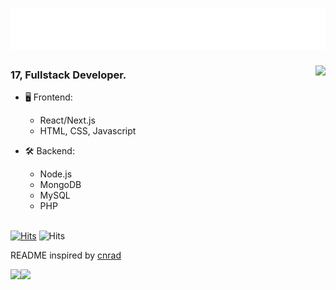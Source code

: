 <h1 align="left">
  <img src="https://raw.githubusercontent.com/callumok2004/callumok2004/master/header.svg" alt="Hi there, I'm Callum" />
</h1>

<a href="https://discord.com/users/705665813994012695">
  <img src="https://lanyard-profile-readme.vercel.app/api/506899274748133376" align="right" />
</a>
                                                                              
### 17, Fullstack Developer.

- 🖥️ Frontend:
  - React/Next.js
  - HTML, CSS, Javascript

- 🛠 Backend:
  - Node.js
  - MongoDB
  - MySQL
  - PHP

\
[![Hits](https://hits.seeyoufarm.com/api/count/incr/badge.svg?url=https%3A%2F%2Fgithub.com%2Fcallumok2004&count_bg=%230263A4&title_bg=%23002D53&icon=github.svg&icon_color=%23FFFFFF&title=visits&edge_flat=true)](https://hits.seeyoufarm.com)
![Hits](https://hits.link/hits?url=https://github.com/callumok2004)

README inspired by [cnrad](https://github.com/cnrad)


<img src="https://github-readme-stats.vercel.app/api?username=callumok2004&layout=compact&theme=dark&include_all_commits=true&show_icons=true&count_private=true" align="left" />
<img src="https://github-readme-stats.vercel.app/api/top-langs/?username=callumok2004&layout=compact&theme=dark&langs_count=10" align="left" />
